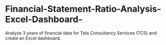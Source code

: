 # Financial-Statement-Ratio-Analysis-Excel-Dashboard-
Analyze 3 years of financial data for Tata Consultancy Services (TCS) and create an Excel dashboard.

